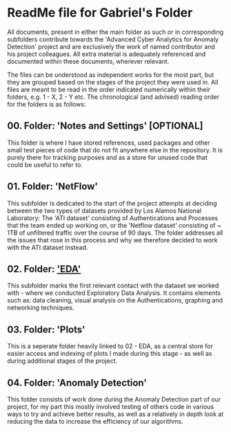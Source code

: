 # ReadMe file for Gabriel's Folder

All documents, present in either the main folder as such or in corresponding subfolders contribute towards the 'Advanced Cyber Analytics for Anomaly Detection' project and are exclusively the work of named contributor and his project colleagues. All extra material is adequately referenced and documented within these documents, wherever relevant. 

The files can be understood as independent works for the most part, but they are grouped based on the stages of the project they were used in. All files are meant to be read in the order indicated numerically within their folders, e.g. 1 - X, 2 - Y etc. The chronological (and advised) reading order for the folders is as follows:


## 00. Folder: 'Notes and Settings' [OPTIONAL]

This folder is where I have stored references, used packages and other small test pieces of code that do not fit anywhere else in the repository. It is purely there for tracking purposes and as a store for unused code that could be useful to refer to.
    
## 01. Folder: 'NetFlow'

This subfolder is dedicated to the start of the project attempts at deciding between the two types of datasets provided by Los Alamos National Laboratory: The 'ATI dataset' consisting of Authentications and Processes that the team ended up working on, or the 'Netflow dataset' consisting of ~ 1TB of unfiltered traffic over the course of 90 days. The folder addresses all the issues that rose in this process and why we therefore decided to work with the ATI dataset instead.
    

## 02. Folder: ['EDA'](https://github.com/Galeforse/Advanced-Cyber-Analytics-for-Attack-Detection/tree/main/Gabriel/02%20-%20EDA)

This subfolder marks the first relevant contact with the dataset we worked with - where we conducted Exploratory Data Analysis. It contains elements such as: data cleaning, visual analysis on the Authentications, graphing and networking techniques.
    
## 03. Folder: 'Plots'

This is a seperate folder heavily linked to 02 - EDA, as a central store for easier access and indexing of plots I made during this stage - as well as during additional stages of the project.

## 04. Folder: 'Anomaly Detection'

This folder consists of work done during the Anomaly Detection part of our project, for my part this mostly involved testing of others code in various ways to try and achieve better results, as well as a relatively in depth look at reducing the data to increase the efficiency of our algorithms.
